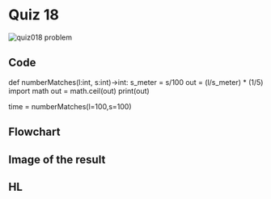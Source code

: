 # Quiz 18

![quiz018 problem](https://user-images.githubusercontent.com/112055062/198265715-431e1903-e85b-42a5-9806-fef6d8569dd2.jpg)

## Code 

def numberMatches(l:int, s:int)->int:
    s_meter = s/100
    out = (l/s_meter) * (1/5)
    import math
    out = math.ceil(out)
    print(out)

time = numberMatches(l=100,s=100)

## Flowchart

## Image of the result

## HL

